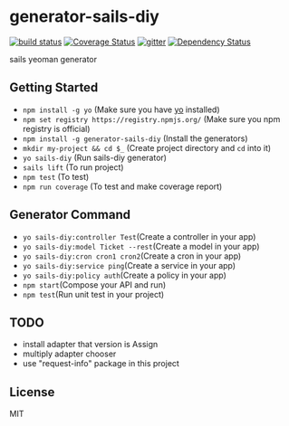# generator-sails-diy

[![build status][travis-image]][travis-url]
[![Coverage Status][coveralls-image]][coveralls-url]
[![gitter][gitter-image]][gitter-url]
[![Dependency Status][DependencyStatus-image]][DependencyStatus-url]

[travis-image]: https://api.travis-ci.org/leoliew/generator-sails-diy.svg?branch=master
[travis-url]: https://travis-ci.org/leoliew/generator-sails-diy
[coveralls-image]: https://coveralls.io/repos/leoliew/generator-sails-diy/badge.svg?branch=master
[coveralls-url]: https://coveralls.io/r/leoliew/generator-sails-diy
[gitter-image]: https://badges.gitter.im/leoliew/generator-sails-diy.svg
[gitter-url]: https://gitter.im/leoliew/generator-sails-diy?utm_source=share-link&utm_medium=link&utm_campaign=share-link
[DependencyStatus-image]: https://gemnasium.com/leoliew/generator-sails-diy.svg
[DependencyStatus-url]:https://gemnasium.com/leoliew/generator-sails-diy

sails yeoman generator

## Getting Started

* ```npm install -g yo``` (Make sure you have [yo](https://github.com/yeoman/yo) installed)
* ```npm set registry https://registry.npmjs.org/``` (Make sure you npm registry is official)
* ```npm install -g generator-sails-diy``` (Install the generators)
* ```mkdir my-project && cd $_``` (Create project directory and `cd` into it)
* ```yo sails-diy``` (Run sails-diy generator)
* ```sails lift``` (To run project)
* ```npm test``` (To test)
* ```npm run coverage``` (To test and make coverage report)


## Generator Command

* ```yo sails-diy:controller Test```(Create a controller in your app)
* ```yo sails-diy:model Ticket --rest```(Create a model in your app)
* ```yo sails-diy:cron cron1 cron2```(Create a cron in your app)
* ```yo sails-diy:service ping```(Create a service in your app)
* ```yo sails-diy:policy auth```(Create a policy in your app)
* ```npm start```(Compose your API and run)
* ```npm test```(Run unit test in your project)

## TODO

* install adapter that version is Assign
* multiply adapter chooser
* use "request-info" package in this project 

## License

MIT
